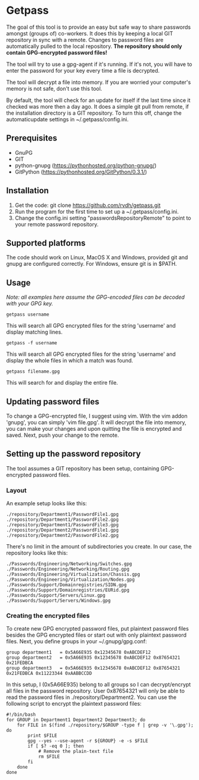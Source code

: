 # Getpass
The goal of this tool is to provide an easy but safe way to share passwords amongst (groups of) co-workers.
It does this by keeping a local GIT repository in sync with a remote. Changes to password files are automatically pulled to the local repository.
**The repository should only contain GPG-encrypted password files!**

The tool will try to use a gpg-agent if it's running. If it's not, you will have to enter the password for your key every time a file is decrypted.

The tool will decrypt a file into memory. If you are worried your computer's memory is not safe, don't use this tool.

By default, the tool will check for an update for itself if the last time since it checked was more then a day ago. It does a simple git pull from remote, if the installation directory is a GIT repository.
To turn this off, change the automaticupdate settings in ~/.getpass/config.ini.

## Prerequisites
* GnuPG
* GIT
* python-gnupg (https://pythonhosted.org/python-gnupg/)
* GitPython (https://pythonhosted.org/GitPython/0.3.1/)

## Installation
1. Get the code: git clone https://github.com/rvdh/getpass.git
2. Run the program for the first time to set up a ~/.getpass/config.ini. 
3. Change the config.ini setting "passwordsRepositoryRemote" to point to your remote password repository.

## Supported platforms
The code should work on Linux, MacOS X and Windows, provided git and gnupg are configured correctly. 
For Windows, ensure git is in $PATH.

## Usage
*Note: all examples here assume the GPG-encoded files can be decoded with your GPG key.*

```
getpass username
```
This will search all GPG encrypted files for the string 'username' and display matching lines.

```
getpass -f username
```
This will search all GPG encrypted files for the string 'username' and display the whole files in which a match was found.

```
getpass filename.gpg
```
This will search for and display the entire file.

## Updating password files
To change a GPG-encrypted file, I suggest using vim. With the vim addon 'gnupg', you can simply 'vim file.gpg'. It will decrypt the file into memory, you can make your changes and upon quitting the file is encrypted and saved. Next, push your change to the remote.

## Setting up the password repository
The tool assumes a GIT repository has been setup, containing GPG-encrypted password files. 
### Layout
An example setup looks like this:
```
./repository/Department1/PasswordFile1.gpg
./repository/Department1/PasswordFile2.gpg
./repository/Department1/PasswordFile3.gpg
./repository/Department2/PasswordFile1.gpg
./repository/Department2/PasswordFile2.gpg
```
There's no limit in the amount of subdirectories you create. In our case, the repository looks like this:
```
./Passwords/Engineering/Networking/Switches.gpg
./Passwords/Engineering/Networking/Routing.gpg
./Passwords/Engineering/Virtualization/Chassis.gpg
./Passwords/Engineering/Virtualization/Nodes.gpg
./Passwords/Support/Domainregistries/SIDN.gpg
./Passwords/Support/Domainregistries/EURid.gpg
./Passwords/Support/Servers/Linux.gpg
./Passwords/Support/Servers/Windows.gpg
```
### Creating the encrypted files
To create new GPG encrypted password files, put plaintext password files besides the GPG encrypted files or start out with only plaintext password files.
Next, you define groups in your ~/.gnupg/gpg.conf:
```
group department1   = 0x5A66E935 0x12345678 0xABCDEF12
group department2   = 0x5A66E935 0x12345678 0xABCDEF12 0x87654321 0x21FEDBCA
group department3   = 0x5A66E935 0x12345678 0xABCDEF12 0x87654321 0x21FEDBCA 0x11223344 0xAABBCCDD
```
In this setup, I (0x5A66E935) belong to all groups so I can decrypt/encrypt all files in the password repository. User 0x87654321 will only be able to read the password files in ./repository/Department2.
You can use the following script to encrypt the plaintext password files:
```
#!/bin/bash
for GROUP in Department1 Department2 Department3; do
    for FILE in $(find ./repository/$GROUP -type f | grep -v '\.gpg'); do
        print $FILE
        gpg --yes --use-agent -r ${GROUP} -e -s $FILE
        if [ $? -eq 0 ]; then
            # Remove the plain-text file
            rm $FILE
        fi
    done
done
```
